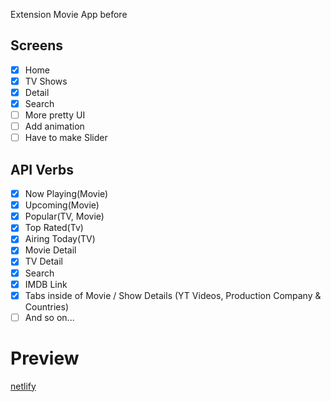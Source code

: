 Extension Movie App before

## Screens

- [x] Home
- [x] TV Shows
- [x] Detail
- [x] Search
- [ ] More pretty UI
- [ ] Add animation
- [ ] Have to make Slider

## API Verbs

- [x] Now Playing(Movie)
- [x] Upcoming(Movie)
- [x] Popular(TV, Movie)
- [x] Top Rated(Tv)
- [x] Airing Today(TV)
- [x] Movie Detail
- [x] TV Detail
- [x] Search
- [x] IMDB Link
- [x] Tabs inside of Movie / Show Details (YT Videos, Production Company & Countries)
- [ ] And so on...

# Preview

[netlify](https://blissful-colden-d3fd0d.netlify.app/)
